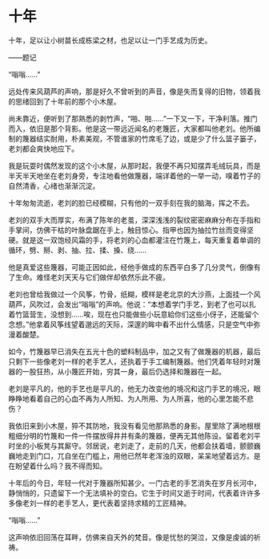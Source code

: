 # 十年

十年，足以让小树苗长成栋梁之材，也足以让一门手艺成为历史。 

——题记 

“嗡嗡……” 

远处传来风葫芦的声响，那是好久不曾听到的声音，像是失而复得的旧物，领着我的思绪回到了十年前的那个小木屋。 

尚未靠近，便听到了那熟悉的剥竹声，“啪、啪……”一下又一下，干净利落。推门而入，依旧是那个背影。他是这一带远近闻名的老篾匠，大家都叫他老刘。他所编制的篾器结实耐用，朴素美观，不管谁家的竹席毛了边，或是少了什么篮子篓子，老刘都会爽快地应下。 

我是玩耍时偶然发现的这个小木屋，从那时起，我便不再只知摆弄毛绒玩具，而是半天半天地坐在老刘身旁，专注地看他做篾器，端详着他的一举一动，嗅着竹子的自然清香，心绪也渐渐沉淀。 

十年匆匆流逝，老刘的脸已经模糊，只有他的一双手刻在我的脑海，挥之不去。 

老刘的双手大而厚实，布满了陈年的老茧，深深浅浅的裂纹密密麻麻分布在手指和手掌间，仿佛干枯的叶脉盘踞在手上，触目惊心。指甲也因为抽拉竹丝而变得坚硬。就是这一双饱经风霜的手，将老刘的心血都灌注在竹篾上，每天重复着单调的循环，劈、掰、剥、抽、拉、揉、搡、绕…… 

他是真爱这些篾器，可能正因如此，经他手做成的东西平白多了几分灵气，倒像有了生命。难怪老刘天天与它们做伴却依然乐此不疲。 

老刘也曾给我做过一个风筝，竹骨，纸糊，模样是老北京的大沙燕，上面挂一个风葫芦，风吹过，会发出“嗡嗡”的声响。他说：“本想着学门手艺，到老了也可以扎着竹篮营生，没想到……唉，现在也只能做些小玩意給你们这些小伢子，还能留个念想。”他拿着风筝线望着邈远的天际，深邃的眸中看不出什么情感，只是空气中弥漫着酸楚。 

如今，竹篾器早已消失在五光十色的塑料制品中，加之又有了做篾器的机器，最后只剩下一些像老刘一样的老手艺人，还执着于手工编制篾器。他们凭着年轻时对篾器的一股狂热，从小篾匠开始，穷其一身，最后仍选择和篾器在一起。 

老刘是平凡的，他的手艺也是平凡的，他无力改变他的境况和这门手艺的境况，眼睁睁地看着自己的心血不再为人所知、为人所用、为人所喜，他的心里怎能不悲伤？ 

我依旧来到小木屋，猝不其防地，我没有看见他那熟悉的身影。屋里除了满地根根粗细分明的竹篾和一件一件摆放得井井有条的篾器，便再无其他陈设。留着老刘平时坐的小板凳与其厮守。邻居说，老刘走了，走前的几天，他都会扶着墙，颤颤巍巍地走到门口，兀自坐在门槛上，用他已然年老浑浊的双眼，呆呆地望着远方。是在盼望着什么吗？我不得而知。 

十年后的今日，年轻一代对于篾器所知甚少。一门古老的手艺消失在岁月长河中，静悄悄的，只遗留下一个无法填补的空白。它生于时间又逝于时间，代表着许许多多像老刘一样的老手艺人，更代表着坚持求精的工匠精神。 

“嗡嗡……” 

这声响依旧回荡在耳畔，仿佛来自天外的梵音。像是忧愁的哭泣，又像是虔诚的祈祷。
